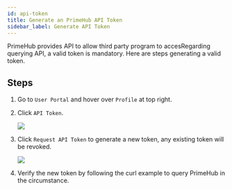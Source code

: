```yaml
---
id: api-token
title: Generate an PrimeHub API Token
sidebar_label: Generate API Token
---
```


PrimeHub provides API to allow third party program to accesRegarding querying API, a valid token is mandatory.
Here are steps generating a valid token.

## Steps

1. Go to `User Portal` and hover over `Profile` at top right.

2. Click `API Token`.

    ![](assets/profile_token.png)

3. Click `Request API Token` to generate a new token, any existing token will be revoked.

    ![](assets/api_token.png)

4. Verify the new token by following the curl example to query PrimeHub in the circumstance.
